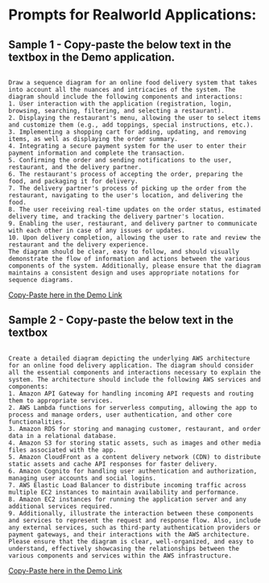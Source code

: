 
# Prompts for Realworld Applications:
## Sample 1 - Copy-paste the below text in the textbox in the Demo application.
<pre id="code-block-1"><code>
Draw a sequence diagram for an online food delivery system that takes into account all the nuances and intricacies of the system. The diagram should include the following components and interactions:
1. User interaction with the application (registration, login, browsing, searching, filtering, and selecting a restaurant).
2. Displaying the restaurant's menu, allowing the user to select items and customize them (e.g., add toppings, special instructions, etc.).
3. Implementing a shopping cart for adding, updating, and removing items, as well as displaying the order summary.
4. Integrating a secure payment system for the user to enter their payment information and complete the transaction.
5. Confirming the order and sending notifications to the user, restaurant, and the delivery partner.
6. The restaurant's process of accepting the order, preparing the food, and packaging it for delivery.
7. The delivery partner's process of picking up the order from the restaurant, navigating to the user's location, and delivering the food.
8. The user receiving real-time updates on the order status, estimated delivery time, and tracking the delivery partner's location.
9. Enabling the user, restaurant, and delivery partner to communicate with each other in case of any issues or updates.
10. Upon delivery completion, allowing the user to rate and review the restaurant and the delivery experience.
The diagram should be clear, easy to follow, and should visually demonstrate the flow of information and actions between the various components of the system. Additionally, please ensure that the diagram maintains a consistent design and uses appropriate notations for sequence diagrams.
</code></pre>
[Copy-Paste here in the Demo Link](https://text2diagram.vercel.app/)

## Sample 2 - Copy-paste the below text in the textbox

<pre id="code-block-2"><code>
Create a detailed diagram depicting the underlying AWS architecture for an online food delivery application. The diagram should consider all the essential components and interactions necessary to explain the system. The architecture should include the following AWS services and components:
1. Amazon API Gateway for handling incoming API requests and routing them to appropriate services.
2. AWS Lambda functions for serverless computing, allowing the app to process and manage orders, user authentication, and other core functionalities.
3. Amazon RDS for storing and managing customer, restaurant, and order data in a relational database.
4. Amazon S3 for storing static assets, such as images and other media files associated with the app.
5. Amazon CloudFront as a content delivery network (CDN) to distribute static assets and cache API responses for faster delivery.
6. Amazon Cognito for handling user authentication and authorization, managing user accounts and social logins.
7. AWS Elastic Load Balancer to distribute incoming traffic across multiple EC2 instances to maintain availability and performance.
8. Amazon EC2 instances for running the application server and any additional services required.
9. Additionally, illustrate the interaction between these components and services to represent the request and response flow. Also, include any external services, such as third-party authentication providers or payment gateways, and their interactions with the AWS architecture.
Please ensure that the diagram is clear, well-organized, and easy to understand, effectively showcasing the relationships between the various components and services within the AWS infrastructure.
</code></pre>
[Copy-Paste here in the Demo Link](https://text2diagram.vercel.app/)

